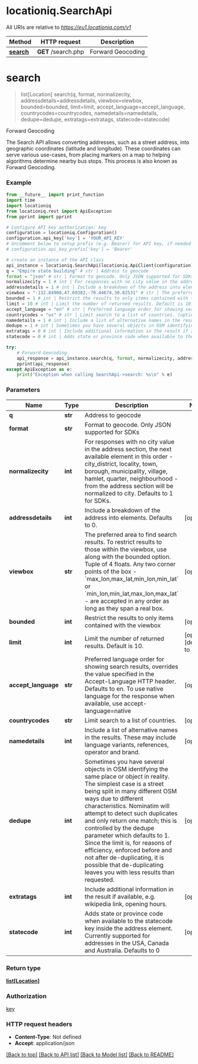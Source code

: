 # locationiq.SearchApi

All URIs are relative to *https://eu1.locationiq.com/v1*

Method | HTTP request | Description
------------- | ------------- | -------------
[**search**](SearchApi.md#search) | **GET** /search.php | Forward Geocoding


# **search**
> list[Location] search(q, format, normalizecity, addressdetails=addressdetails, viewbox=viewbox, bounded=bounded, limit=limit, accept_language=accept_language, countrycodes=countrycodes, namedetails=namedetails, dedupe=dedupe, extratags=extratags, statecode=statecode)

Forward Geocoding

The Search API allows converting addresses, such as a street address, into geographic coordinates (latitude and longitude). These coordinates can serve various use-cases, from placing markers on a map to helping algorithms determine nearby bus stops. This process is also known as Forward Geocoding.

### Example
```python
from __future__ import print_function
import time
import locationiq
from locationiq.rest import ApiException
from pprint import pprint

# Configure API key authorization: key
configuration = locationiq.Configuration()
configuration.api_key['key'] = 'YOUR_API_KEY'
# Uncomment below to setup prefix (e.g. Bearer) for API key, if needed
# configuration.api_key_prefix['key'] = 'Bearer'

# create an instance of the API class
api_instance = locationiq.SearchApi(locationiq.ApiClient(configuration))
q = "Empire state building" # str | Address to geocode
format = "json" # str | Format to geocode. Only JSON supported for SDKs
normalizecity = 1 # int | For responses with no city value in the address section, the next available element in this order - city_district, locality, town, borough, municipality, village, hamlet, quarter, neighbourhood - from the address section will be normalized to city. Defaults to 1 for SDKs.
addressdetails = 1 # int | Include a breakdown of the address into elements. Defaults to 0. (optional)
viewbox = "-132.84908,47.69382,-70.44674,30.82531" # str | The preferred area to find search results.  To restrict results to those within the viewbox, use along with the bounded option. Tuple of 4 floats. Any two corner points of the box - `max_lon,max_lat,min_lon,min_lat` or `min_lon,min_lat,max_lon,max_lat` - are accepted in any order as long as they span a real box.  (optional)
bounded = 1 # int | Restrict the results to only items contained with the viewbox (optional)
limit = 10 # int | Limit the number of returned results. Default is 10. (optional) (default to 10)
accept_language = "en" # str | Preferred language order for showing search results, overrides the value specified in the Accept-Language HTTP header. Defaults to en. To use native language for the response when available, use accept-language=native (optional)
countrycodes = "us" # str | Limit search to a list of countries. (optional)
namedetails = 1 # int | Include a list of alternative names in the results. These may include language variants, references, operator and brand. (optional)
dedupe = 1 # int | Sometimes you have several objects in OSM identifying the same place or object in reality. The simplest case is a street being split in many different OSM ways due to different characteristics. Nominatim will attempt to detect such duplicates and only return one match; this is controlled by the dedupe parameter which defaults to 1. Since the limit is, for reasons of efficiency, enforced before and not after de-duplicating, it is possible that de-duplicating leaves you with less results than requested. (optional)
extratags = 0 # int | Include additional information in the result if available, e.g. wikipedia link, opening hours. (optional)
statecode = 0 # int | Adds state or province code when available to the statecode key inside the address element. Currently supported for addresses in the USA, Canada and Australia. Defaults to 0 (optional)

try:
    # Forward Geocoding
    api_response = api_instance.search(q, format, normalizecity, addressdetails=addressdetails, viewbox=viewbox, bounded=bounded, limit=limit, accept_language=accept_language, countrycodes=countrycodes, namedetails=namedetails, dedupe=dedupe, extratags=extratags, statecode=statecode)
    pprint(api_response)
except ApiException as e:
    print("Exception when calling SearchApi->search: %s\n" % e)
```

### Parameters

Name | Type | Description  | Notes
------------- | ------------- | ------------- | -------------
 **q** | **str**| Address to geocode | 
 **format** | **str**| Format to geocode. Only JSON supported for SDKs | 
 **normalizecity** | **int**| For responses with no city value in the address section, the next available element in this order - city_district, locality, town, borough, municipality, village, hamlet, quarter, neighbourhood - from the address section will be normalized to city. Defaults to 1 for SDKs. | 
 **addressdetails** | **int**| Include a breakdown of the address into elements. Defaults to 0. | [optional] 
 **viewbox** | **str**| The preferred area to find search results.  To restrict results to those within the viewbox, use along with the bounded option. Tuple of 4 floats. Any two corner points of the box - &#x60;max_lon,max_lat,min_lon,min_lat&#x60; or &#x60;min_lon,min_lat,max_lon,max_lat&#x60; - are accepted in any order as long as they span a real box.  | [optional] 
 **bounded** | **int**| Restrict the results to only items contained with the viewbox | [optional] 
 **limit** | **int**| Limit the number of returned results. Default is 10. | [optional] [default to 10]
 **accept_language** | **str**| Preferred language order for showing search results, overrides the value specified in the Accept-Language HTTP header. Defaults to en. To use native language for the response when available, use accept-language&#x3D;native | [optional] 
 **countrycodes** | **str**| Limit search to a list of countries. | [optional] 
 **namedetails** | **int**| Include a list of alternative names in the results. These may include language variants, references, operator and brand. | [optional] 
 **dedupe** | **int**| Sometimes you have several objects in OSM identifying the same place or object in reality. The simplest case is a street being split in many different OSM ways due to different characteristics. Nominatim will attempt to detect such duplicates and only return one match; this is controlled by the dedupe parameter which defaults to 1. Since the limit is, for reasons of efficiency, enforced before and not after de-duplicating, it is possible that de-duplicating leaves you with less results than requested. | [optional] 
 **extratags** | **int**| Include additional information in the result if available, e.g. wikipedia link, opening hours. | [optional] 
 **statecode** | **int**| Adds state or province code when available to the statecode key inside the address element. Currently supported for addresses in the USA, Canada and Australia. Defaults to 0 | [optional] 

### Return type

[**list[Location]**](Location.md)

### Authorization

[key](../README.md#key)

### HTTP request headers

 - **Content-Type**: Not defined
 - **Accept**: application/json

[[Back to top]](#) [[Back to API list]](../README.md#documentation-for-api-endpoints) [[Back to Model list]](../README.md#documentation-for-models) [[Back to README]](../README.md)

